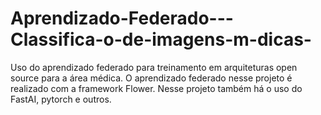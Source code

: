 # Aprendizado-Federado---Classifica-o-de-imagens-m-dicas-
Uso do aprendizado federado para treinamento em arquiteturas open source para a área médica. O aprendizado federado nesse projeto é realizado com a framework Flower. Nesse projeto também há o uso do FastAI, pytorch e outros. 
